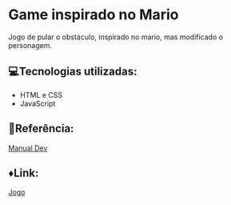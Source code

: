 # Game inspirado no Mario
Jogo de pular o obstáculo, inspirado no mario, mas modificado o personagem.

## :computer:Tecnologias utilizadas:
+ HTML e CSS
+ JavaScript

## :pushpin:Referência:
[Manual Dev](https://www.youtube.com/watch?v=r9buAwVBDhA&ab_channel=ManualdoDev)

## :diamonds:Link:
[Jogo](https://francine02.github.io/Pug/)

